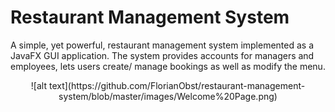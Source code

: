 # Restaurant Management System

A simple, yet powerful, restaurant management system implemented as a JavaFX GUI application. The system provides accounts for managers and employees, lets users create/ manage bookings as well as modify the menu.


<p align="center">
  <img />![alt text](https://github.com/FlorianObst/restaurant-management-system/blob/master/images/Welcome%20Page.png)
</p>


